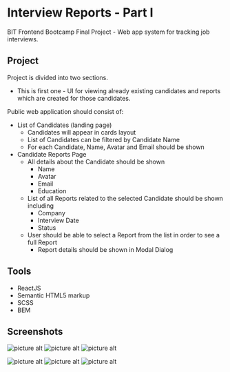 # Interview Reports - Part I

BIT Frontend Bootcamp Final Project - Web app system for tracking job interviews.

## Project

Project is divided into two sections.

- This is first one - UI for viewing already existing candidates and reports which are created for those candidates.

Public web application should consist of:

- List of Candidates (landing page)
  - Candidates will appear in cards layout
  - List of Candidates can be filtered by Candidate Name
  - For each Candidate, Name, Avatar and Email should be shown
- Candidate Reports Page
  - All details about the Candidate should be shown
    - Name
    - Avatar
    - Email
    - Education
  - List of all Reports related to the selected Candidate should be shown including
    - Company
    - Interview Date
    - Status
  - User should be able to select a Report from the list in order to see a full Report
    - Report details should be shown in Modal Dialog

## Tools

- ReactJS
- Semantic HTML5 markup
- SCSS
- BEM

## Screenshots

![picture alt](screenshots/mobile-candidates.png "Mobile all candidates page")
![picture alt](screenshots/mobile-candidate.png "Mobile single candidate page")
![picture alt](screenshots/mobile-modal.png "Mobile view modal")

![picture alt](screenshots/desktop-candidates.png "Desktop all candidates page")
![picture alt](screenshots/desktop-candidate.png "Desktop single candidate page")
![picture alt](screenshots/desktop-modal.png "Desktop view modal")
